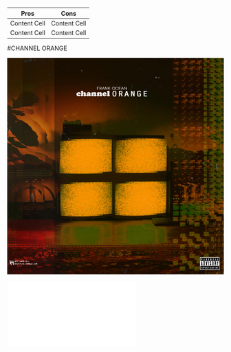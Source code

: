 Pros         | Cons
------------ | ------------
Content Cell | Content Cell
Content Cell | Content Cell


#CHANNEL ORANGE

![](image/channelO.jpg)


![Click Me](readme.md)



